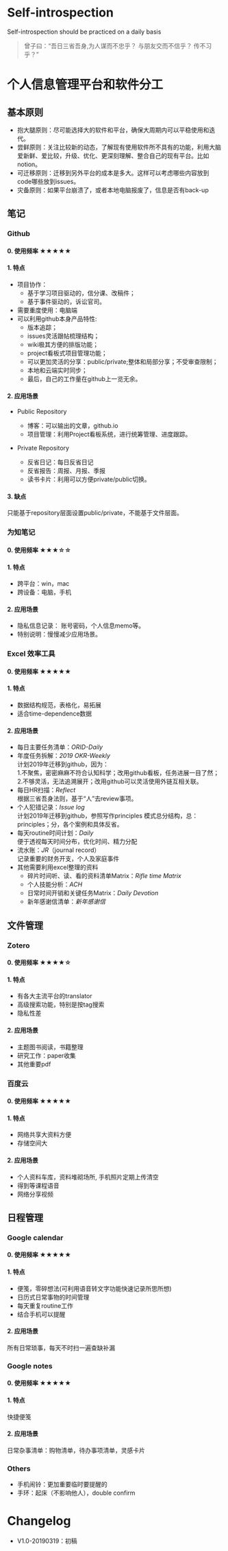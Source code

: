 # Self-introspection
Self-introspection should be practiced on a daily basis <br>
> 曾子曰：“吾日三省吾身,为人谋而不忠乎？ 与朋友交而不信乎？ 传不习乎？” 

# 个人信息管理平台和软件分工
## 基本原则

- 抱大腿原则：尽可能选择大的软件和平台，确保大周期内可以平稳使用和迭代。
- 尝鲜原则：关注比较新的动态，了解现有使用软件所不具有的功能，利用大脑爱新鲜、爱比较，升级、优化、更深刻理解、整合自己的现有平台。比如notion。
- 可迁移原则：迁移到另外平台的成本是多大。这样可以考虑哪些内容放到code哪些放到issues。
- 灾备原则：如果平台崩溃了，或者本地电脑报废了，信息是否有back-up

## 笔记

### Github
#### 0. 使用频率 ★★★★★
#### 1. 特点
- 项目协作：
  - 基于学习项目驱动的，信分课、改稿件；
  - 基于事件驱动的，诉讼官司。
- 需要重度使用：电脑端
- 可以利用github本身产品特性:
  - 版本追踪；
  - issues灵活跟帖梳理结构；
  - wiki极其方便的排版功能；
  - project看板式项目管理功能；
  - 可以更加灵活的分享：public/private;整体和局部分享；不受审查限制；
  - 本地和云端实时同步；
  - 最后，自己的工作量在github上一览无余。
  
#### 2. 应用场景  
- Public Repository
  - 博客：可以输出的文章，github.io
  - 项目管理：利用Project看板系统，进行统筹管理、进度跟踪。

- Private Repository
  - 反省日记：每日反省日记
  - 反省报告：周报、月报、季报
  - 读书卡片：利用可以方便private/public切换。

#### 3. 缺点

只能基于repository层面设置public/private，不能基于文件层面。  

### 为知笔记

#### 0. 使用频率 ★★★☆☆

#### 1. 特点
- 跨平台：win，mac
- 跨设备：电脑，手机

#### 2. 应用场景 
- 隐私信息记录： 账号密码，个人信息memo等。
- 特别说明：慢慢减少应用场景。

### Excel 效率工具
#### 0. 使用频率 ★★★★★

#### 1. 特点
- 数据结构规范，表格化，易拓展
- 适合time-dependence数据

#### 2. 应用场景 
- 每日主要任务清单：*ORID-Daily*
- 年度任务拆解：*2019 OKR-Weekly*<br>
计划2019年迁移到github，因为：<br>
1.不聚焦，密密麻麻不符合认知科学；改用github看板，任务进展一目了然；<br>
2.不够灵活，无法追溯展开；改用github可以灵活使用外链互相关联。
- 每日HR扫描：*Reflect*<br>
根据三省吾身法则，基于“人”去review事项。
- 个人犯错记录：*Issue log*<br>
计划2019年迁移到github，参照写作principles 模式总分结构，总：principles；分，各个案例和具体反省。
- 每天routine时间计划：*Daily*<br>
便于透视每天时间分布，优化时间、精力分配
- 流水账：*JR*（journal record）<br>
记录重要的财务开支，个人及家庭事件
- 其他需要利用excel整理的资料
  - 碎片时间听、读、看的资料清单Matrix：*Rifle time Matrix*
  - 个人技能分析：*ACH*
  - 日常时间开销和关键任务Matrix：*Daily Devotion*
  - 新年感谢信清单：*新年感谢信*

## 文件管理

### Zotero
#### 0. 使用频率 ★★★★☆
#### 1. 特点
- 有各大主流平台的translator
- 高级搜索功能，特别是按tag搜索
- 隐私性差
#### 2. 应用场景 
- 主题图书阅读，书籍整理
- 研究工作：paper收集
- 其他重要pdf
### 百度云
#### 0. 使用频率 ★★★★★
#### 1. 特点
- 网络共享大资料方便
- 存储空间大
#### 2. 应用场景 
- 个人资料车库，资料堆砌场所, 手机照片定期上传清空
- 得到等课程语音
- 网络分享视频
## 日程管理
### Google calendar
#### 0. 使用频率 ★★★★★
#### 1. 特点
- 便笺，零碎想法(可利用语音转文字功能快速记录所思所想)
- 日历式日常事物的时间管理
- 每天重复routine工作
- 结合手机可以提醒
#### 2. 应用场景 
所有日常琐事，每天不时扫一遍查缺补漏

### Google notes
#### 0. 使用频率 ★★★★★
#### 1. 特点
快捷便笺

#### 2. 应用场景 
日常杂事清单：购物清单，待办事项清单，灵感卡片

### Others
- 手机闹铃：更加重要临时要提醒的
- 手环：起床（不影响他人），double confirm



# Changelog
- V1.0-20190319：初稿
